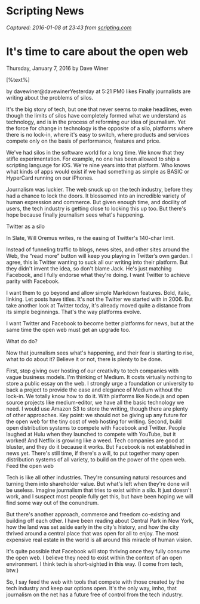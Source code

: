 # Scripting News

_Captured: 2016-01-08 at 23:43 from [scripting.com](http://scripting.com/liveblog/users/davewiner/2016/01/07/0801.html)_

# It's time to care about the open web

Thursday, January 7, 2016 by Dave Winer

[%text%]  

by davewiner@davewinerYesterday at 5:21 PM0 likes
Finally journalists are writing about the problems of silos. 

It's the big story of tech, but one that never seems to make headlines, even though the limits of silos have completely formed what we understand as technology, and is in the process of reforming our idea of journalism. Yet the force for change in technology is the opposite of a silo, platforms where there is no lock-in, where it's easy to switch, where products and services compete only on the basis of performance, features and price.

We've had silos in the software world for a long time. We know that they stifle experimentation. For example, no one has been allowed to ship a scripting language for iOS. We're nine years into that platform. Who knows what kinds of apps would exist if we had something as simple as BASIC or HyperCard running on our iPhones. 

Journalism was luckier. The web snuck up on the tech industry, before they had a chance to lock the doors. It blossomed into an incredible variety of human expression and commerce. But given enough time, and docility of users, the tech industry is getting close to locking this up too. But there's hope because finally journalism sees what's happening.

Twitter as a silo

In Slate, Will Oremus writes, re the easing of Twitter's 140-char limit. 

Instead of funneling traffic to blogs, news sites, and other sites around the Web, the “read more” button will keep you playing in Twitter’s own garden.
I agree, this is Twitter wanting to suck all our writing into their platform. But they didn't invent the idea, so don't blame Jack. He's just matching Facebook, and I fully endorse what they're doing. I want Twitter to achieve parity with Facebook. 

I want them to go beyond and allow simple Markdown features. Bold, italic, linking. Let posts have titles. It's not the Twitter we started with in 2006. But take another look at Twitter today, it's already moved quite a distance from its simple beginnings. That's the way platforms evolve. 

I want Twitter and Facebook to become better platforms for news, but at the same time the open web must get an upgrade too. 

What do do?

Now that journalism sees what's happening, and their fear is starting to rise, what to do about it? Believe it or not, there is plenty to be done. 

First, stop giving over hosting of our creativity to tech companies with vague business models. I'm thinking of Medium. It costs virtually nothing to store a public essay on the web. I strongly urge a foundation or university to back a project to provide the ease and elegance of Medium without the lock-in. We totally know how to do it. With platforms like Node.js and open source projects like medium-editor, we have all the basic technology we need. I would use Amazon S3 to store the writing, though there are plenty of other approaches. Key point: we should not be giving up any future for the open web for the tiny cost of web hosting for writing. 
Second, build open distribution systems to compete with Facebook and Twitter. People laughed at Hulu when they launched to compete with YouTube, but it worked! And Netflix is growing like a weed. Tech companies are good at bluster, and they do it because it works. But Facebook is not established in news yet. There's still time, if there's a will, to put together many open distribution systems of all variety, to build on the power of the open web.
Feed the open web

Tech is like all other industries. They're consuming natural resources and turning them into shareholder value. But what's left when they're done will be useless. Imagine journalism that tries to exist within a silo. It just doesn't work, and I suspect most people fully get this, but have been hoping we will find some way out of the conundrum. 

But there's another approach, commerce and freedom co-existing and building off each other. I have been reading about Central Park in New York, how the land was set aside early in the city's history, and how the city thrived around a central place that was open for all to enjoy. The most expensive real estate in the world is all around this miracle of human vision.

It's quite possible that Facebook will stop thriving once they fully consume the open web. I believe they need to exist within the context of an open environment. I think tech is short-sighted in this way. (I come from tech, btw.)

So, I say feed the web with tools that compete with those created by the tech industry and keep our options open. It's the only way, imho, that journalism on the net has a future free of control from the tech industry.
